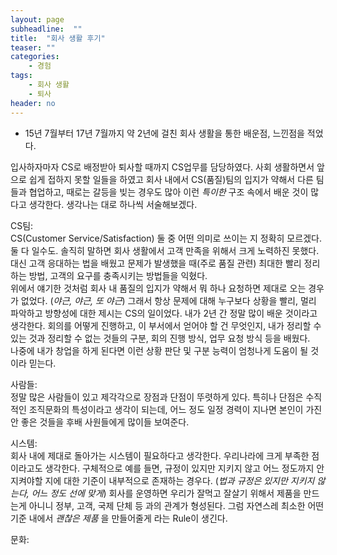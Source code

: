 ```yaml
---
layout: page
subheadline:  ""
title:  "회사 생활 후기"
teaser: ""
categories:
    - 경험
tags:
    - 회사 생활
    - 퇴사
header: no
---
```

- 15년 7월부터 17년 7월까지 약 2년에 걸친 회사 생활을 통한 배운점, 느낀점을 적었다.

입사하자마자 CS로 배정받아 퇴사할 때까지 CS업무를 담당하였다.
사회 생활하면서 앞으로 쉽게 접하지 못할 일들을 하였고 회사 내에서 CS(품질)팀의 입지가
약해서 다른 팀들과 협업하고, 때로는 갈등을 빚는 경우도 많아 이런 *특이한* 구조 속에서
배운 것이 많다고 생각한다. 생각나는 대로 하나씩 서술해보겠다.


CS팀: <br>
CS(Customer Service/Satisfaction) 둘 중 어떤 의미로 쓰이는 지 정확히 모르겠다. 둘 다 일수도.
솔직히 말하면 회사 생활에서 고객 만족을 위해서 크게 노력하진 못했다.
대신 고객 응대하는 법을 배웠고 문제가 발생했을 때(주로 품질 관련) 최대한 빨리 정리하는 방법,
고객의 요구를 충족시키는 방법들을 익혔다. <br>
위에서 얘기한 것처럼 회사 내 품질의 입지가 약해서 뭐 하나 요청하면 제대로 오는 경우가 없었다. (*야근, 야근, 또 야근*)
그래서 항상 문제에 대해 누구보다 상황을 빨리, 멀리 파악하고 방향성에 대한 제시는 CS의 일이었다.
내가 2년 간 정말 많이 배운 것이라고 생각한다. 회의를 어떻게 진행하고, 이 부서에서 얻어야 할 건
무엇인지, 내가 정리할 수 있는 것과 정리할 수 없는 것들의 구분, 회의 진행 방식, 업무 요청 방식
등을 배웠다. <br>
나중에 내가 창업을 하게 된다면 이런 상황 판단 및 구분 능력이 엄청나게 도움이 될 것이라 믿는다.

사람들: <br>
정말 많은 사람들이 있고 제각각으로 장점과 단점이 뚜렷하게 있다. 특히나 단점은 수직적인 조직문화의 특성이라고
생각이 되는데, 어느 정도 일정 경력이 지나면 본인이 가진 안 좋은 것들을 후배 사원들에게 많이들 보여준다.




시스템: <br>
회사 내에 제대로 돌아가는 시스템이 필요하다고 생각한다. 우리나라에 크게 부족한 점이라고도 생각한다.
구체적으로 예를 들면, 규정이 있지만 지키지 않고 어느 정도까지 안 지켜야할 지에 대한
기준이 내부적으로 존재하는 경우다. (*법과 규정은 있지만 지키지 않는다, 어느 정도 선에 맞게*)
회사를 운영하면 우리가 잘먹고 잘살기 위해서 제품을 만드는게 아니니 정부, 고객, 국제 단체 등
과의 관계가 형성된다. 그럼 자연스레 최소한 어떤 기준 내에서 *괜찮은 제품* 을 만들어줄게
라는 Rule이 생긴다.



문화: <br>
